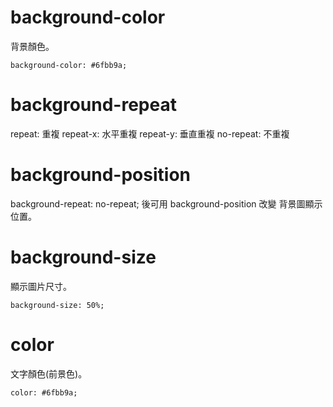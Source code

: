 # background-color
背景顏色。
```
background-color: #6fbb9a;
```

# background-repeat
repeat: 重複
repeat-x: 水平重複
repeat-y: 垂直重複
no-repeat: 不重複

# background-position
background-repeat: no-repeat;
後可用 background-position
改變 背景圖顯示位置。

# background-size
顯示圖片尺寸。
```
background-size: 50%;
```

# color
文字顏色(前景色)。
```
color: #6fbb9a;
```